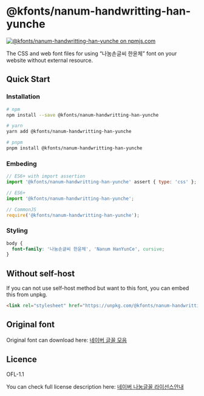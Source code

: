 # @kfonts/nanum-handwritting-han-yunche

[![@kfonts/nanum-handwritting-han-yunche on npmjs.com](https://img.shields.io/npm/v/%40kfonts%2Fnanum-handwritting-han-yunche)](https://www.npmjs.com/package/@kfonts/nanum-handwritting-han-yunche)

The CSS and web font files for using &OpenCurlyDoubleQuote;나눔손글씨 한윤체&CloseCurlyDoubleQuote; font on your website without external resource.

## Quick Start

### Installation

```sh
# npm
npm install --save @kfonts/nanum-handwritting-han-yunche

# yarn
yarn add @kfonts/nanum-handwritting-han-yunche

# pnpm
pnpm install @kfonts/nanum-handwritting-han-yunche
```

### Embeding

```js
// ES6+ with import assertion
import '@kfonts/nanum-handwritting-han-yunche' assert { type: 'css' };

// ES6+
import '@kfonts/nanum-handwritting-han-yunche';

// CommonJS
require('@kfonts/nanum-handwritting-han-yunche');
```

### Styling

```css
body {
  font-family: '나눔손글씨 한윤체', 'Nanum HanYunCe', cursive;
}
```

## Without self-host

If you can not use self-host method but want to this font, you can embed this from unpkg.

```html
<link rel="stylesheet" href="https://unpkg.com/@kfonts/nanum-handwritting-han-yunche/index.css" />
```

## Original font

Original font can download here: [네이버 글꼴 모음](https://hangeul.naver.com/font)

## Licence

OFL-1.1

You can check full license description here: [네이버 나눔글꼴 라이선스안내](https://help.naver.com/service/30016/contents/18088?osType=PC&lang=ko)
